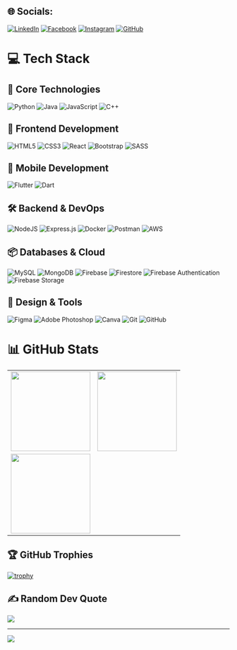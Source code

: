 ## 🌐 Socials:
[![LinkedIn](https://img.shields.io/badge/LinkedIn-%230077B5.svg?logo=linkedin&logoColor=white)](https://linkedin.com/in/your-profile) 
[![Facebook](https://img.shields.io/badge/Facebook-%231877F2.svg?logo=Facebook&logoColor=white)](https://facebook.com/taetae2004) 
[![Instagram](https://img.shields.io/badge/Instagram-%23E4405F.svg?logo=Instagram&logoColor=white)](https://instagram.com/taetae.vrh) 
[![GitHub](https://img.shields.io/badge/GitHub-100000?logo=github&logoColor=white)](https://github.com/taetae2004)

# 💻 Tech Stack

## 🚀 Core Technologies
![Python](https://img.shields.io/badge/python-3670A0?style=for-the-badge&logo=python&logoColor=ffdd54)
![Java](https://img.shields.io/badge/java-%23ED8B00.svg?style=for-the-badge&logo=openjdk&logoColor=white)
![JavaScript](https://img.shields.io/badge/javascript-%23323330.svg?style=for-the-badge&logo=javascript&logoColor=%23F7DF1E)
![C++](https://img.shields.io/badge/c++-%2300599C.svg?style=for-the-badge&logo=c%2B%2B&logoColor=white)

## 🌈 Frontend Development
![HTML5](https://img.shields.io/badge/html5-%23E34F26.svg?style=for-the-badge&logo=html5&logoColor=white) 
![CSS3](https://img.shields.io/badge/css3-%231572B6.svg?style=for-the-badge&logo=css3&logoColor=white)
![React](https://img.shields.io/badge/react-%2320232a.svg?style=for-the-badge&logo=react&logoColor=%2361DAFB)
![Bootstrap](https://img.shields.io/badge/bootstrap-%238511FA.svg?style=for-the-badge&logo=bootstrap&logoColor=white)
![SASS](https://img.shields.io/badge/SASS-hotpink.svg?style=for-the-badge&logo=SASS&logoColor=white)

## 📱 Mobile Development
![Flutter](https://img.shields.io/badge/Flutter-%2302569B.svg?style=for-the-badge&logo=Flutter&logoColor=white)
![Dart](https://img.shields.io/badge/dart-%230175C2.svg?style=for-the-badge&logo=dart&logoColor=white)

## 🛠️ Backend & DevOps
![NodeJS](https://img.shields.io/badge/node.js-6DA55F?style=for-the-badge&logo=node.js&logoColor=white)
![Express.js](https://img.shields.io/badge/express.js-%23404d59.svg?style=for-the-badge&logo=express&logoColor=%2361DAFB)
![Docker](https://img.shields.io/badge/docker-%230db7ed.svg?style=for-the-badge&logo=docker&logoColor=white)
![Postman](https://img.shields.io/badge/Postman-FF6C37?style=for-the-badge&logo=postman&logoColor=white)
![AWS](https://img.shields.io/badge/AWS-%23FF9900.svg?style=for-the-badge&logo=amazon-aws&logoColor=white)

## 📦 Databases & Cloud
![MySQL](https://img.shields.io/badge/mysql-4479A1.svg?style=for-the-badge&logo=mysql&logoColor=white)
![MongoDB](https://img.shields.io/badge/MongoDB-%234ea94b.svg?style=for-the-badge&logo=mongodb&logoColor=white)
![Firebase](https://img.shields.io/badge/Firebase-039BE5?style=for-the-badge&logo=Firebase&logoColor=white)
![Firestore](https://img.shields.io/badge/Firestore-%23039BE5.svg?style=for-the-badge&logo=firebase&logoColor=white)
![Firebase Authentication](https://img.shields.io/badge/Authentication-%23039BE5.svg?style=for-the-badge&logo=firebase&logoColor=white)
![Firebase Storage](https://img.shields.io/badge/Storage-%23039BE5.svg?style=for-the-badge&logo=firebase&logoColor=white)

## 🎨 Design & Tools
![Figma](https://img.shields.io/badge/figma-%23F24E1E.svg?style=for-the-badge&logo=figma&logoColor=white)
![Adobe Photoshop](https://img.shields.io/badge/adobe%20photoshop-%2331A8FF.svg?style=for-the-badge&logo=adobe%20photoshop&logoColor=white)
![Canva](https://img.shields.io/badge/Canva-%2300C4CC.svg?style=for-the-badge&logo=Canva&logoColor=white)
![Git](https://img.shields.io/badge/git-%23F05033.svg?style=for-the-badge&logo=git&logoColor=white)
![GitHub](https://img.shields.io/badge/github-%23121011.svg?style=for-the-badge&logo=github&logoColor=white)

# 📊 GitHub Stats
<table>
  <tr>
    <td>
      <img height="180em" src="https://github-readme-stats.vercel.app/api?username=taetae2004&show_icons=true&theme=radical&include_all_commits=true&count_private=true"/>
    </td>
    <td>
      <img height="180em" src="https://github-readme-streak-stats.herokuapp.com/?user=taetae2004&theme=radical"/>
    </td>
  </tr>
  <tr>
    <td colspan="2">
      <img height="180em" src="https://github-readme-stats.vercel.app/api/top-langs/?username=taetae2004&layout=compact&langs_count=8&theme=radical"/>
    </td>
  </tr>
</table>

## 🏆 GitHub Trophies
[![trophy](https://github-profile-trophy.vercel.app/?username=taetae2004&theme=radical&row=1&margin-w=15)](https://github.com/ryo-ma/github-profile-trophy)

## ✍️ Random Dev Quote
![](https://quotes-github-readme.vercel.app/api?type=horizontal&theme=radical)

---

[![](https://visitcount.itsvg.in/api?id=taetae2004&icon=6&color=1)](https://visitcount.itsvg.in)

<!-- Proudly created with GPRM ( https://gprm.itsvg.in ) & customized with ❤️ -->
